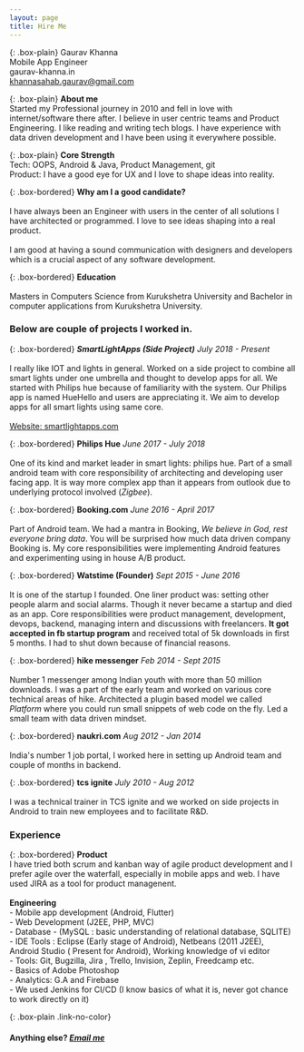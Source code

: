 ```yaml
---
layout: page
title: Hire Me
---
```


{: .box-plain}
Gaurav Khanna <br/> Mobile App Engineer <br/> gaurav-khanna.in <br/> khannasahab.gaurav@gmail.com


{: .box-plain}
**About me**<br/>Started my Professional journey in 2010 and fell in love with internet/software there after. I believe in user centric teams and Product Engineering. I like reading and writing tech blogs. I have experience with data driven development and I have been using it everywhere possible.

{: .box-plain}
**Core Strength**<br/> Tech: OOPS, Android & Java, Product Management, git<br/>Product: I have a good eye for UX and I love to shape ideas into reality.

{: .box-bordered}
**Why am I a good candidate?**
<br/><br/>
 I have always been an Engineer with users in the center of all solutions I have architected or programmed. I love to see ideas shaping into a real product.
<br/><br/>
I am good at having a sound communication with designers and developers which is a crucial aspect of any software development.



{: .box-bordered}
**Education**
<br/><br/>
Masters in Computers Science from Kurukshetra University and Bachelor in computer applications from Kurukshetra University.

### Below are couple of projects I worked in.

{: .box-bordered}
***SmartLightApps (Side Project)***
*July 2018 - Present*
<br/><br/>
I really like IOT and lights in general. Worked on a side project to combine all smart lights under one umbrella and thought to develop apps for all. We started with Philips hue because of familiarity with the system. Our Philips app is named HueHello and users are appreciating it. We aim to develop apps for all smart lights using same core.<br/><br/> [Website: smartlightapps.com](http://smartlightapps.com)

{: .box-bordered}
**Philips Hue**
*June 2017 - July 2018*
<br/><br/>
One of its kind and market leader in smart lights: philips hue. Part of a small android team with core responsibility of architecting and developing user facing app. It is way more complex app than it appears from outlook due to underlying protocol involved (*Zigbee*).


{: .box-bordered}
**Booking.com**
*June 2016 - April 2017*
<br/><br/>
Part of Android team. We had a mantra in Booking, *We believe in God, rest everyone bring data*. You will be surprised how much data driven company Booking is. My core responsibilities were implementing Android features and experimenting using in house A/B product.

{: .box-bordered}
**Watstime (Founder)**
*Sept 2015 - June 2016*
<br/><br/>
It is one of the startup I founded. One liner product was: setting other people alarm and social alarms. Though it never became a startup and died as an app. Core responsibilities were product management, development, devops, backend, managing intern and discussions with freelancers. **It got accepted in fb startup program** and received total of 5k downloads in first 5 months. I had to shut down because of financial reasons.

{: .box-bordered}
**hike messenger**
*Feb 2014 - Sept 2015*
<br/><br/>
Number 1 messenger among Indian youth with more than 50 million downloads. I was a part of the early team and worked on various core technical areas of hike. Architected a plugin based model we called *Platform* where you could run small snippets of web code on the fly. Led a small team with data driven mindset.

{: .box-bordered}
**naukri.com**
*Aug 2012 - Jan 2014*
<br/><br/>
India's number 1 job portal, I worked here in setting up Android team and couple of months in backend.

{: .box-bordered}
**tcs ignite**
*July 2010 - Aug 2012*
<br/><br/>
I was a technical trainer in TCS ignite and we worked on side projects in Android to train new employees and to facilitate R&D.

### Experience

{: .box-bordered}
**Product**
<br/>
I have tried both scrum and kanban way of agile product development and I prefer agile over the waterfall, especially in mobile apps and web. I have used JIRA as a tool for product managenent.
<br/><br/>
**Engineering**
<br/>- Mobile app development (Android, Flutter) <br/>- Web Development (J2EE, PHP, MVC) <br/>- Database - (MySQL : basic understanding of relational database, SQLITE) <br/>- IDE Tools : Eclipse (Early stage of Android), Netbeans (2011 J2EE), Android Studio ( Present for Android), Working knowledge of vi editor <br/>- Tools: Git, Bugzilla, Jira , Trello, Invision, Zeplin, Freedcamp etc. <br/> - Basics of Adobe Photoshop <br/> - Analytics: G.A and Firebase <br/> - We used Jenkins for CI/CD (I know basics of what it is, never got chance to work directly on it)

{: .box-plain .link-no-color}
#### Anything else? *[Email me](mailto:{{site.personal_email}})*
